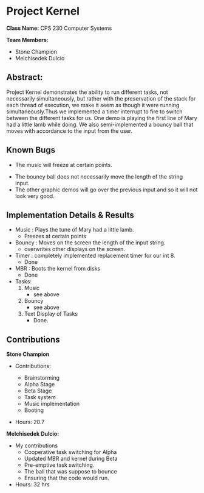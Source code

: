 # Project Kernel

**Class Name:** CPS 230 Computer Systems

**Team Members:**

- Stone Champion
- Melchisedek Dulcio

## Abstract:



Project Kernel demonstrates the ability to run different tasks, not necessarily simultaneously, but rather with the preservation of the stack for each thread of execution, we make it seem as though it were running simultaneously.Thus we implemented a timer interrupt to fire to switch between the different tasks for us. One demo is playing the first line of Mary had a little lamb while doing. We also semi-implemented a bouncy ball that moves with accordance to the input from the user.  
## Known Bugs

- The music will freeze at certain points.
 * The bouncy ball does not necessarily move the length of the string input.
 * The other graphic demos will go over the previous input and so it will not look very good.

## Implementation Details & Results

- Music : Plays the tune of Mary had a little lamb.
    * Freezes at certain points
- Bouncy : Moves on the screen the length of the input string.
    * overwrites other displays on the screen.
- Timer : completely implemented replacement timer for our int 8.
    * Done
- MBR : Boots the kernel from disks
    * Done 
- Tasks:
    1. Music
        * see above
    2. Bouncy
        * see above
    3. Text Display of Tasks
        * Done.

## Contributions

**Stone Champion**

- Contributions:

    * Brainstorming
    * Alpha Stage
    * Beta Stage
    * Task system
    * Music implementation
    * Booting

- Hours: 20.7

**Melchisedek Dulcio:**

- My contributions
    * Cooperative task switching for Alpha
    * Updated MBR and kernel during Beta
    * Pre-emptive task switching.
    * The ball that was suppose to bounce
    * Ensuring that the code would run.
- Hours: 32 hrs
